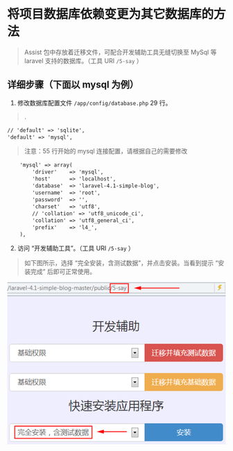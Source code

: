 # 将项目数据库依赖变更为其它数据库的方法

> Assist 包中存放着迁移文件，可配合开发辅助工具无缝切换至 MySql 等 laravel 支持的数据库。（工具 URI `/5-say` ）

## 详细步骤（下面以 mysql 为例）

1. 修改数据库配置文件 `/app/config/database.php` 29 行。

> .

    // 'default' => 'sqlite',
    'default' => 'mysql',

> 注意：55 行开始的 mysql 连接配置，请根据自己的需要修改

        'mysql' => array(
            'driver'    => 'mysql',
            'host'      => 'localhost',
            'database'  => 'laravel-4.1-simple-blog',
            'username'  => 'root',
            'password'  => '',
            'charset'   => 'utf8',
            // 'collation' => 'utf8_unicode_ci',
            'collation' => 'utf8_general_ci',
            'prefix'    => 'l4_',
        ),

2. 访问 “开发辅助工具”。（工具 URI `/5-say` ）

> 如下图所示，选择 “完全安装，含测试数据”，并点击安装。当看到提示 “安装完成” 后即可正常使用。

![安装](/public/readmeAssets/mx384D1.png "Optional title")
